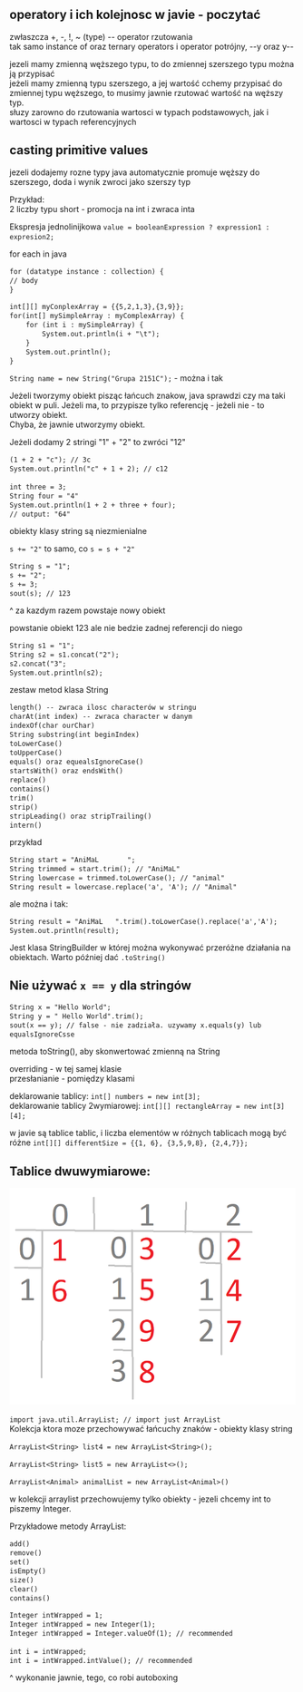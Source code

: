 ## operatory i ich kolejnosc w javie - poczytać  
zwłaszcza +, -, !, ~ (type) -- operator rzutowania  
tak samo instance of oraz ternary operators i operator potrójny, --y oraz y--  

jezeli mamy zmienną węższego typu, to do zmiennej szerszego typu można ją przypisać  
jeżeli mamy zmienną typu szerszego, a jej wartość cchemy przypisać do zmiennej typu węższego, to musimy jawnie rzutować
wartość na węższy typ.  
słuzy zarowno do rzutowania wartosci w typach podstawowych, jak i wartosci w typach referencyjnych


## casting primitive values


jezeli dodajemy rozne typy java automatycznie promuje węższy do szerszego, doda i wynik zwroci jako szerszy typ

Przykład:  
2 liczby typu short - promocja na int i zwraca inta


Ekspresja jednolinijkowa `value = booleanExpression ? expression1 : expresion2;`

for each in java
```
for (datatype instance : collection) {
// body
}
```

```
int[][] myConplexArray = {{5,2,1,3},{3,9}};
for(int[] mySimpleArray : myComplexArray) {
    for (int i : mySimpleArray) {
        System.out.println(i + "\t");
    }
    System.out.println();
}
```

`String name = new String("Grupa 2151C");` - można i tak

Jeżeli tworzymy obiekt pisząc łańcuch znakow, java sprawdzi czy ma taki obiekt w puli.
Jeżeli ma, to przypisze tylko referencję - jeżeli nie - to utworzy obiekt.  
Chyba, że jawnie utworzymy obiekt.

Jeżeli dodamy 2 stringi "1" + "2" to zwróci "12"

```
(1 + 2 + "c"); // 3c
System.out.println("c" + 1 + 2); // c12

int three = 3;
String four = "4"
System.out.println(1 + 2 + three + four);
// output: "64"
```
  
obiekty klasy string są niezmienialne
  
`s += "2"` to samo, co `s = s + "2"`
```
String s = "1";
s += "2";
s += 3;
sout(s); // 123
```
^ za kazdym razem powstaje nowy obiekt

powstanie obiekt 123 ale nie bedzie zadnej referencji do niego
```
String s1 = "1";
String s2 = s1.concat("2");
s2.concat("3";
System.out.println(s2);
```
  

zestaw metod  klasa String
```
length() -- zwraca ilosc characterów w stringu
charAt(int index) -- zwraca character w danym
indexOf(char ourChar)
String substring(int beginIndex)
toLowerCase()
toUpperCase()
equals() oraz equealsIgnoreCase()
startsWith() oraz endsWith()
replace()
contains()
trim()
strip()
stripLeading() oraz stripTrailing()
intern()
```
przykład
```
String start = "AniMaL       ";
String trimmed = start.trim(); // "AniMaL"
String lowercase = trimmed.toLowerCase(); // "animal"
String result = lowercase.replace('a', 'A'); // "Animal"
```
ale można i tak:
```
String result = "AniMaL   ".trim().toLowerCase().replace('a','A');
System.out.println(result);
```

Jest klasa StringBuilder w której można wykonywać przeróżne działania na obiektach. Warto później dać `.toString()`

## Nie używać `x == y` dla stringów
```
String x = "Hello World";
String y = " Hello World".trim();
sout(x == y); // false - nie zadziała. uzywamy x.equals(y) lub equalsIgnoreCsse
```

metoda toString(), aby skonwertować zmienną na String


overriding - w tej samej klasie  
przesłanianie - pomiędzy klasami

deklarowanie tablicy: `int[] numbers = new int[3];`  
deklarowanie tablicy 2wymiarowej: `int[][] rectangleArray = new int[3][4];`

w javie są tablice tablic, i liczba elementów w różnych tablicach mogą być różne
`int[][] differentSize = {{1, 6}, {3,5,9,8}, {2,4,7}};`

## Tablice dwuwymiarowe:
![Tablice dwuwymiarowe](tablice-dwurymiarowe.png)


`import java.util.ArrayList; // import just ArrayList`  
Kolekcja ktora moze przechowywać łańcuchy znaków - obiekty klasy string

`ArrayList<String> list4 = new ArrayList<String>();`

`ArrayList<String> list5 = new ArrayList<>();`

`ArrayList<Animal> animalList = new ArrayList<Animal>()`

w kolekcji arraylist przechowujemy tylko obiekty - jezeli chcemy int to piszemy Integer.

Przykładowe metody ArrayList:
```
add()
remove()
set()
isEmpty()
size()
clear()
contains()
```

```
Integer intWrapped = 1;
Integer intWrapped = new Integer(1);
Integer intWrapped = Integer.valueOf(1); // recommended

int i = intWrapped;
int i = intWrapped.intValue(); // recommended
```

^ wykonanie jawnie, tego, co robi autoboxing